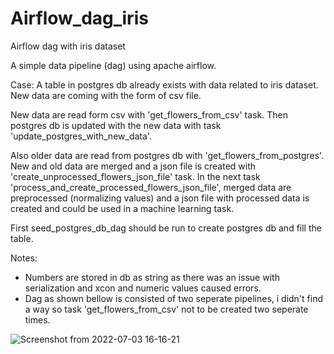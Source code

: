 # Airflow_dag_iris
Airflow dag with iris dataset

A simple data pipeline (dag) using apache airflow.

Case:
A table in postgres db already exists with data related to iris dataset. New data are coming with the form of csv file.

New data are read form csv with 'get_flowers_from_csv' task. Then postgres db is updated with the new data with task 'update_postgres_with_new_data'.

Also older data are read from postgres db with 'get_flowers_from_postgres'. New and old data are merged and a json file is created with 'create_unprocessed_flowers_json_file' task. In the next task 'process_and_create_processed_flowers_json_file', merged data are preprocessed (normalizing values) and a json file with processed data is created and could be used in a machine learning task.

First seed_postgres_db_dag should be run to create postgres db and fill the table.

Notes:
  - Numbers are stored in db as string as there was an issue with serialization and xcon and numeric values caused errors.
  - Dag as shown bellow is consisted of two seperate pipelines, i didn't find a way so task 'get_flowers_from_csv' not to be created two seperate times.




![Screenshot from 2022-07-03 16-16-21](https://user-images.githubusercontent.com/50769254/177041490-48c731cd-50aa-4d7c-9c59-82c2eeb088fd.png)
